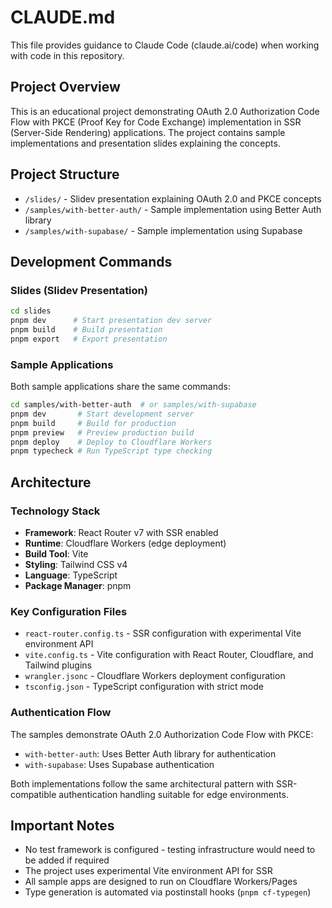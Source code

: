 # CLAUDE.md

This file provides guidance to Claude Code (claude.ai/code) when working with code in this repository.

## Project Overview

This is an educational project demonstrating OAuth 2.0 Authorization Code Flow with PKCE (Proof Key for Code Exchange) implementation in SSR (Server-Side Rendering) applications. The project contains sample implementations and presentation slides explaining the concepts.

## Project Structure

- `/slides/` - Slidev presentation explaining OAuth 2.0 and PKCE concepts
- `/samples/with-better-auth/` - Sample implementation using Better Auth library
- `/samples/with-supabase/` - Sample implementation using Supabase

## Development Commands

### Slides (Slidev Presentation)
```bash
cd slides
pnpm dev      # Start presentation dev server
pnpm build    # Build presentation
pnpm export   # Export presentation
```

### Sample Applications
Both sample applications share the same commands:

```bash
cd samples/with-better-auth  # or samples/with-supabase
pnpm dev       # Start development server
pnpm build     # Build for production
pnpm preview   # Preview production build
pnpm deploy    # Deploy to Cloudflare Workers
pnpm typecheck # Run TypeScript type checking
```

## Architecture

### Technology Stack
- **Framework**: React Router v7 with SSR enabled
- **Runtime**: Cloudflare Workers (edge deployment)
- **Build Tool**: Vite
- **Styling**: Tailwind CSS v4
- **Language**: TypeScript
- **Package Manager**: pnpm

### Key Configuration Files
- `react-router.config.ts` - SSR configuration with experimental Vite environment API
- `vite.config.ts` - Vite configuration with React Router, Cloudflare, and Tailwind plugins
- `wrangler.jsonc` - Cloudflare Workers deployment configuration
- `tsconfig.json` - TypeScript configuration with strict mode

### Authentication Flow
The samples demonstrate OAuth 2.0 Authorization Code Flow with PKCE:
- `with-better-auth`: Uses Better Auth library for authentication
- `with-supabase`: Uses Supabase authentication

Both implementations follow the same architectural pattern with SSR-compatible authentication handling suitable for edge environments.

## Important Notes

- No test framework is configured - testing infrastructure would need to be added if required
- The project uses experimental Vite environment API for SSR
- All sample apps are designed to run on Cloudflare Workers/Pages
- Type generation is automated via postinstall hooks (`pnpm cf-typegen`)